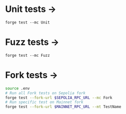 # Unit tests ->

`forge test --mc Unit`

# Fuzz tests ->

`forge test --mc Fuzz`

# Fork tests ->

```sh
source .env
# Run all Fork tests on Sepolia fork
forge test --fork-url $SEPOLIA_RPC_URL --mc Fork
# Run specific test on Mainnet fork
forge test --fork-url $MAINNET_RPC_URL --mt TestName

```

